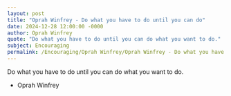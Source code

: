 ```yaml
---
layout: post
title: "Oprah Winfrey - Do what you have to do until you can do"
date: 2024-12-28 12:00:00 -0000
author: Oprah Winfrey
quote: "Do what you have to do until you can do what you want to do."
subject: Encouraging
permalink: /Encouraging/Oprah Winfrey/Oprah Winfrey - Do what you have to do until you can do
---
```


Do what you have to do until you can do what you want to do.

- Oprah Winfrey
